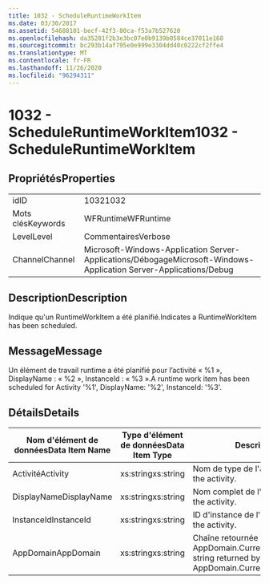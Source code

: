```yaml
---
title: 1032 - ScheduleRuntimeWorkItem
ms.date: 03/30/2017
ms.assetid: 54688101-becf-42f3-80ca-f53a7b527620
ms.openlocfilehash: da35201f2b3e3bc07e0b9139b0584ce37011e168
ms.sourcegitcommit: bc293b14af795e0e999e3304dd40c0222cf2ffe4
ms.translationtype: MT
ms.contentlocale: fr-FR
ms.lasthandoff: 11/26/2020
ms.locfileid: "96294311"
---
```

# <a name="1032---scheduleruntimeworkitem"></a><span data-ttu-id="2d192-102">1032 - ScheduleRuntimeWorkItem</span><span class="sxs-lookup"><span data-stu-id="2d192-102">1032 - ScheduleRuntimeWorkItem</span></span>

## <a name="properties"></a><span data-ttu-id="2d192-103">Propriétés</span><span class="sxs-lookup"><span data-stu-id="2d192-103">Properties</span></span>  
  
|||  
|-|-|  
|<span data-ttu-id="2d192-104">id</span><span class="sxs-lookup"><span data-stu-id="2d192-104">ID</span></span>|<span data-ttu-id="2d192-105">1032</span><span class="sxs-lookup"><span data-stu-id="2d192-105">1032</span></span>|  
|<span data-ttu-id="2d192-106">Mots clés</span><span class="sxs-lookup"><span data-stu-id="2d192-106">Keywords</span></span>|<span data-ttu-id="2d192-107">WFRuntime</span><span class="sxs-lookup"><span data-stu-id="2d192-107">WFRuntime</span></span>|  
|<span data-ttu-id="2d192-108">Level</span><span class="sxs-lookup"><span data-stu-id="2d192-108">Level</span></span>|<span data-ttu-id="2d192-109">Commentaires</span><span class="sxs-lookup"><span data-stu-id="2d192-109">Verbose</span></span>|  
|<span data-ttu-id="2d192-110">Channel</span><span class="sxs-lookup"><span data-stu-id="2d192-110">Channel</span></span>|<span data-ttu-id="2d192-111">Microsoft-Windows-Application Server-Applications/Débogage</span><span class="sxs-lookup"><span data-stu-id="2d192-111">Microsoft-Windows-Application Server-Applications/Debug</span></span>|  
  
## <a name="description"></a><span data-ttu-id="2d192-112">Description</span><span class="sxs-lookup"><span data-stu-id="2d192-112">Description</span></span>  

 <span data-ttu-id="2d192-113">Indique qu'un RuntimeWorkItem a été planifié.</span><span class="sxs-lookup"><span data-stu-id="2d192-113">Indicates a RuntimeWorkItem has been scheduled.</span></span>  
  
## <a name="message"></a><span data-ttu-id="2d192-114">Message</span><span class="sxs-lookup"><span data-stu-id="2d192-114">Message</span></span>  

 <span data-ttu-id="2d192-115">Un élément de travail runtime a été planifié pour l’activité « %1 », DisplayName : « %2 », InstanceId : « %3 ».</span><span class="sxs-lookup"><span data-stu-id="2d192-115">A runtime work item has been scheduled for Activity '%1', DisplayName: '%2', InstanceId: '%3'.</span></span>  
  
## <a name="details"></a><span data-ttu-id="2d192-116">Détails</span><span class="sxs-lookup"><span data-stu-id="2d192-116">Details</span></span>  
  
|<span data-ttu-id="2d192-117">Nom d'élément de données</span><span class="sxs-lookup"><span data-stu-id="2d192-117">Data Item Name</span></span>|<span data-ttu-id="2d192-118">Type d'élément de données</span><span class="sxs-lookup"><span data-stu-id="2d192-118">Data Item Type</span></span>|<span data-ttu-id="2d192-119">Description</span><span class="sxs-lookup"><span data-stu-id="2d192-119">Description</span></span>|  
|--------------------|--------------------|-----------------|  
|<span data-ttu-id="2d192-120">Activité</span><span class="sxs-lookup"><span data-stu-id="2d192-120">Activity</span></span>|<span data-ttu-id="2d192-121">xs:string</span><span class="sxs-lookup"><span data-stu-id="2d192-121">xs:string</span></span>|<span data-ttu-id="2d192-122">Nom de type de l'activité.</span><span class="sxs-lookup"><span data-stu-id="2d192-122">The type name of the activity.</span></span>|  
|<span data-ttu-id="2d192-123">DisplayName</span><span class="sxs-lookup"><span data-stu-id="2d192-123">DisplayName</span></span>|<span data-ttu-id="2d192-124">xs:string</span><span class="sxs-lookup"><span data-stu-id="2d192-124">xs:string</span></span>|<span data-ttu-id="2d192-125">Nom complet de l'activité.</span><span class="sxs-lookup"><span data-stu-id="2d192-125">The display name of the activity.</span></span>|  
|<span data-ttu-id="2d192-126">InstanceId</span><span class="sxs-lookup"><span data-stu-id="2d192-126">InstanceId</span></span>|<span data-ttu-id="2d192-127">xs:string</span><span class="sxs-lookup"><span data-stu-id="2d192-127">xs:string</span></span>|<span data-ttu-id="2d192-128">ID d'instance de l'activité.</span><span class="sxs-lookup"><span data-stu-id="2d192-128">The instance id of the activity.</span></span>|  
|<span data-ttu-id="2d192-129">AppDomain</span><span class="sxs-lookup"><span data-stu-id="2d192-129">AppDomain</span></span>|<span data-ttu-id="2d192-130">xs:string</span><span class="sxs-lookup"><span data-stu-id="2d192-130">xs:string</span></span>|<span data-ttu-id="2d192-131">Chaîne retournée par AppDomain.CurrentDomain.FriendlyName.</span><span class="sxs-lookup"><span data-stu-id="2d192-131">The string returned by AppDomain.CurrentDomain.FriendlyName.</span></span>|

